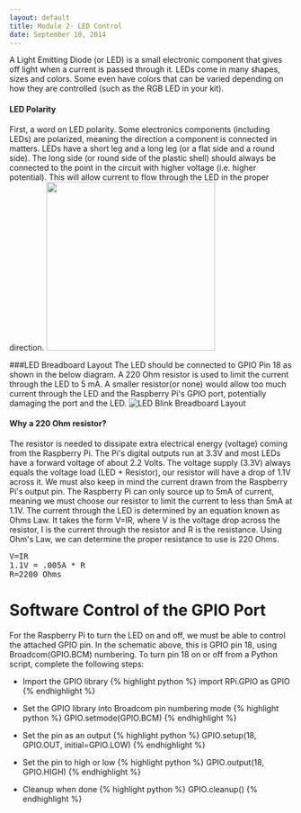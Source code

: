 ```yaml
---
layout: default
title: Module 2- LED Control
date: September 10, 2014
---
```

A Light Emitting Diode (or LED) is a small electronic component that gives off light when a current is passed through it. LEDs come in many shapes, sizes and colors. Some even have colors that can be varied depending on how they are controlled (such as the RGB LED in your kit).

#### LED Polarity
  First, a word on LED polarity. Some electronics components (including LEDs) are polarized, meaning the direction a component is connected in matters. LEDs have a short leg and a long leg (or a flat side and a round side). The long side (or round side of the plastic shell) should always be connected to the point in the circuit with higher voltage (i.e. higher potential). This will allow current to flow through the LED in the proper direction. 
<img src="https://dl.dropboxusercontent.com/u/1733921/Raspberry%20Pi/LedPolarity.svg" style="width:300px; text-align: center"/>

###LED Breadboard Layout
The LED should be connected to GPIO Pin 18 as shown in the below diagram. A 220 Ohm resistor is used to limit the current through the LED to 5 mA. A smaller resistor(or none) would allow too much current through the LED and the Raspberry Pi's GPIO port, potentially damaging the port and the LED. 
<img src="https://dl.dropboxusercontent.com/u/1733921/Raspberry%20Pi/Schematics/RaspberryPi-LED%20Blink.png" alt="LED Blink Breadboard Layout"/>

#### Why a 220 Ohm resistor?
  The resistor is needed to dissipate extra electrical energy (voltage) coming from the Raspberry Pi. The Pi's digital outputs run at 3.3V and most LEDs have a forward voltage of about 2.2 Volts. The voltage supply (3.3V) always equals the voltage load (LED + Resistor), our resistor will have a drop of 1.1V across it. We must also keep in mind the current drawn from the Raspberry Pi's output pin. The Raspberry Pi can only source up to 5mA of current, meaning we must choose our resistor to limit the current to less than 5mA at 1.1V.  The current through the LED is determined by an equation known as Ohms Law. It takes the form V=IR, where V is the voltage drop across the resistor, I is the current through the resistor and R is the resistance. Using Ohm's Law, we can determine the proper resistance to use is 220 Ohms.<br/>
<pre>V=IR
1.1V = .005A * R
R=2200 Ohms
</pre>


# Software Control of the GPIO Port
For the Raspberry Pi to turn the LED on and off, we must be able to control the attached GPIO pin. In the schematic above, this is GPIO pin 18, using Broadcom(GPIO.BCM) numbering. To turn pin 18 on or off from a Python script, complete the following steps:

* Import the GPIO library
    {% highlight python %} import RPi.GPIO as GPIO {% endhighlight %}


* Set the GPIO library into Broadcom pin numbering mode
    {% highlight python %} GPIO.setmode(GPIO.BCM) {% endhighlight %}


* Set the pin as an output
    {% highlight python %} GPIO.setup(18, GPIO.OUT, initial=GPIO.LOW) {% endhighlight %}


* Set the pin to high or low
    {% highlight python %} GPIO.output(18, GPIO.HIGH) {% endhighlight %}

* Cleanup when done
    {% highlight python %} GPIO.cleanup() {% endhighlight %}  
 
